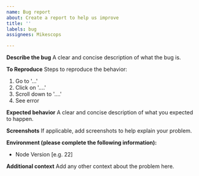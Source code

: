 ```yaml
---
name: Bug report
about: Create a report to help us improve
title: ''
labels: bug
assignees: Mikescops

---
```


**Describe the bug**
A clear and concise description of what the bug is.

**To Reproduce**
Steps to reproduce the behavior:
1. Go to '...'
2. Click on '....'
3. Scroll down to '....'
4. See error

**Expected behavior**
A clear and concise description of what you expected to happen.

**Screenshots**
If applicable, add screenshots to help explain your problem.

**Environment (please complete the following information):**
 - Node Version [e.g. 22]

**Additional context**
Add any other context about the problem here.
